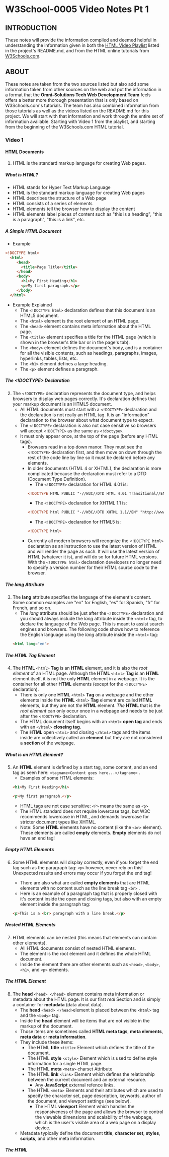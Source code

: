 # W3School-0005 Video Notes Pt 1


## INTRODUCTION

These notes will provide the information compiled and deemed helpful in understanding the information given in both the [HTML Video Playlist](https://www.youtube.com/playlist?list=PLr6-GrHUlVf_ZNmuQSXdS197Oyr1L9sPB) listed in the project's README.md, and from the HTML online tutorials from [W3Schools.com](https://www.w3schools.com/).


## ABOUT

These notes are taken from the two sources listed but also add some information taken from other sources on the web and put the information in a format that the **Omni-Solutions Tech Web Development Team** feels offers a better more thorough presentation that is only based on W3Schools.com's tutorials. The team has also combined information from those tutorials as well as the videos listed on the README.md for this project. We will start with that information and work through the entire set of information available. Starting with Video 1 from the playlist, and starting from the beginning of the W3Schools.com HTML tutorial.

### Video 1


#### HTML Documents

1. HTML is the standard markup language for creating Web pages.


##### What is HTML?

 * HTML stands for Hyper Text Markup Language
 * HTML is the standard markup language for creating Web pages
 * HTML describes the structure of a Web page
 * HTML consists of a series of elements
 * HTML elements tell the browser how to display the content
 * HTML elements label pieces of content such as "this is a heading", "this is a paragraph", "this is a link", etc.


##### A Simple HTML Document

* Example

```html
<!DOCTYPE html>
  <html>
     <head>
       <title>Page Title</title>
     </head>
     <body>
       <h1>My First Heading</h1>
       <p>My first paragraph.</p>
     </body>
  </html>
```

* Example Explained
	* The `<!DOCTYPE html>` declaration defines that this document is an HTML5 document.
	* The `<html>` element is the root element of an HTML page.
	* The `<head>` element contains meta information about the HTML page.
	* The `<title>` element specifies a title for the HTML page (which is shown in the browser's title bar or in the page's tab).
	* The `<body>` element defines the document's body, and is a container for all the visible contents, such as headings, paragraphs, images, hyperlinks, tables, lists, etc.
	* The `<h1>` element defines a large heading.
	* The `<p>` element defines a paragraph.


##### The <!DOCTYPE> Declaration

2. The `<!DOCTYPE>` declaration represents the document type, and helps browsers to display web pages correctly. It's declaration defines that your markup document is an HTML5 document.
	* All HTML documents must start with a `<!DOCTYPE>` declaration and the declaration is not really an HTML tag. It is an "information" declaration to the browser about what document type to expect.
	* The `<!DOCTYPE>` declaration is also not case sensitive so browsers will accept `<!DOCTYPE>` as the same as `<!doctype>`.
	* It must only appear once, at the top of the page (before any HTML tags).
		* Browsers read in a top down manor. They must see the `<!DOCTYPE>` declaration first, and then move on down through the rest of the code line by line so it must be declared before any elements.
		* In older documents (HTML 4 or XHTML), the declaration is more complicated because the declaration must refer to a DTD (Document Type Definition).
			* The `<!DOCTYPE>` declaration for HTML 4.01 is:
			```html
			<!DOCTYPE HTML PUBLIC "-//W3C//DTD HTML 4.01 Transitional//EN" "http://www.w3.org/TR/html4/loose.dtd">
			```
			* The `<!DOCTYPE>` declaration for XHTML 1.1 is:
			```html
			<!DOCTYPE html PUBLIC "-//W3C//DTD XHTML 1.1//EN" "http://www.w3.org/TR/xhtml11/DTD/xhtml11.dtd">
			```
			* The `<!DOCTYPE>` declaration for HTML5 is:
			```html
			<!DOCTYPE html>
			```
		* Currently all modern browsers will recognize the `<!DOCTYPE html>` declaration as an instruction to use the latest version of HTML and will render the page as such. It will use the latest version of HTML (whatever it is), and will do so for future HTML versions. With the `<!DOCTYPE html>` declaration developers no longer need to specify a version number for their HTML source code to the browser.


##### The lang Attribute

3. The **lang** attribute specifies the language of the element's content. Some common examples are "en" for English, "es" for Spanish, "fr" for French, and so on.
	* The *lang* attribute should be just after the `<!DOCTYPE>` declaration and you should always include the *lang* attribute inside the `<html>` tag, to declare the language of the Web page. This is meant to assist search engines and browsers. The following code shows how to reference the English language using the *lang* attribute inside the `<html>` tag:
	```html
	<html lang="en">
	```


##### The HTML <html> Tag Element

4. The  **HTML** `<html>` **Tag** is an **HTML** element, and it is also the *root element* of an HTML page. Although the **HTML** `<html>` **Tag** is an **HTML** element itself, it is not the only **HTML** element in a webpage. It is the container for all other **HTML** elements (except for the `<!DOCTYPE>` declaration).
	* There is only one **HTML** `<html>` **Tag** on a webpage and the other elements inside the **HTML** `<html>` **Tag** element are called **HTML** elements, but they are not *the* **HTML** element. *The* **HTML** that is the *root element* can only occur once in a webpage and needs to be just after the `<!DOCTYPE>` declaration.
	* The HTML document itself begins with an `<html>` **open tag** and ends with an `</html>` **closeing tag**.
	* The **HTML** open `<html>` and closing `</html>` tags and the items inside are collectively called an **element** but they are not considered a **section** of the webpage.


##### What is an HTML Element?

5. An **HTML** element is defined by a start tag, some content, and an end tag as seen here: `<tagname>Content goes here...</tagname>` .
	* Examples of some HTML elements:
	```html
	<h1>My First Heading</h1>
	```
	```html
	<p>My first paragraph.</p>
	```
	* HTML tags are not case sensitive: `<P>` means the same as `<p>`
	* The HTML standard does not require lowercase tags, but W3C recommends lowercase in HTML, and demands lowercase for stricter document types like XHTML.
	* Note: Some **HTML** elements have no content (like the `<br>` element). These elements are called **empty** elements. **Empty** elements do not have an end tag!


##### Empty HTML Elements

6. Some HTML elements will display correctly, even if you forget the end tag such as the paragraph tag: `<p>`  however, never rely on this! Unexpected results and errors may occur if you forget the end tag!
	* There are also what are called **empty elements** that are HTML elements with no content such as the line break tag `<br>` .
	* Here is an example of a paragraph tag that is properly closed with it's content inside the open and closing tags, but also with an empty element inside the paragraph tag:

	```html
	<p>This is a <br> paragraph with a line break.</p>
	```

##### Nested HTML Elements

7. HTML elements can be nested (this means that elements can contain other elements).
	* All HTML documents consist of nested HTML elements.
	* The <html> element is the root element and it defines the whole HTML document.
	* Inside the <html> element there are other elements such as `<head>`, `<body>`, `<h1>`, and `<p>` elements.


##### The HTML <head> Element

8. The **head** `<head> </head>` element contains meta information or metadata about the HTML page. It is our first *real* Section and is simply a container for **metadata** (data about data).
	* The **head** `<head> </head>`element is placed between the `<html>` tag and the `<body>` tag.
	* Inside the **head** element will be items that are not visible in the markup of the document.
	* Those items are sometimes called  **HTML meta tags**, **meta elements**, **meta data** or **meta information**.
	* They include these items:
	 	* The HTML **title** `<title>` Element which defines the title of the document.
		* The HTML **style** `<style>` Element which is used to define style information for a single HTML page.
		* The HTML **meta** `<meta>` charset Attribute
		* The HTML **link** `<link>` Element which defines the relationship between the current document and an external resource.
			* Any **JavaScript** external refence links.
		* The HTML `<meta>` Elements and their attributes which are used to specify the character set, page description, keywords, author of the document, and viewport settings (see below).
			* The HTML **viewport** Element which handles the responsiveness of the page and allows the browser to control the viewable dimensions and scalability of the webpage, which is the user's visible area of a web page on a display device.
	* Metadata typically define the document **title**, **character set**, **styles**, **scripts**, and other meta information.


##### The HTML <title> Element

9. The `<title>` element defines the title of the document. The title must be text-only, and it is shown in the browser's title bar or in the page's tab.
	* The `<title>` element is required in HTML documents!
	* The contents of a page title is very important for search engine optimization (SEO)! The page title is used by search engine algorithms to decide the order when listing pages in search results.
	* The `<title>` element:
		* defines a title in the browser toolbar
		* provides a title for the page when it is added to favorites
		* displays a title for the page in search engine-results
	* So, try to make the title as accurate and meaningful as possible!


##### The HTML <style> Element

10. The `<style>` element is used to define style information for a single HTML page.
	* Here is an example of some css styling that is defined for the entire web page, located in the HTML `<style>` element, inside the `<head>` element that is not considered to be **inline** styling for any specific section or single element in the page:
	```html
	<style>
		body {background-color: powderblue;}
		h1 {color: red;}
		p {color: blue;}
	</style>
	```
	* Another way to stylize the markup on your HTML page is to use **Inline Styles**, **Inline Styling**, **Inline CSS Styling**, or just called **Inline CSS**.
		* **Inline CSS Styling** is used to apply a unique style to a single HTML element.
		* An **inline CSS** uses the `style` attribute of an HTML element.
		* The following example sets the text color of the `<h1>` element to *blue*, and the text color of the `<p>` element to *red*:
		```html
		<h1 style="color:blue;">A Blue Heading</h1>
		<p style="color:red;">A red paragraph.</p>
		```
		* Here is another example of Inline CSS Styling:
		```html
		<p style="color:blue;font-size:46px;">
			I'm a big, blue, <strong>strong</strong> paragraph
		</p>
		```


##### The HTML <link> Element

11. The `<link>`element defines the relationship between the current document and an external resource.
	* The `<link>` tag is most often used to link to external style sheets:
	```html
	<link rel="stylesheet" href="style.css">
	```
	Then you would have to have a separate file with the filename `style.css` located in this case in the same folder as your ```index.html``` file (or your webpage that links to the stylesheet), that has the styling you wish to use in your webpage. It might look something like this:
	```html
	body {
		background-color: powderblue;
	}
	h1 {
		color: blue;
	}
	p {
		color: red;
	}
	```


##### The HTML <meta> Element

12. The `<meta>` element is typically used to specify the character set, page description, keywords, author of the document, and viewport settings.
	* The metadata will not be displayed on the page, but are used by browsers (how to display content or reload page), by search engines (keywords), and other web services.
	* Examples are
		* Define the character set used:
		```html
		<meta charset="UTF-8">
		```
		* Define keywords for search engines:
		```html
		<meta name="keywords" content="HTML, CSS, JavaScript">
		```
		* Define a description of your web page:
		```html
		<meta name="description" content="Free Web tutorials">
		```
		* Define the author of a page:
		```html
		<meta name="author" content="John Doe">
		```
		* Refresh document every 30 seconds:
		```html
		<meta http-equiv="refresh" content="30">
		```
		* Setting the viewport to make your website look good on all devices:
		```html
		<meta name="viewport" content="width=device-width, initial-scale=1.0">
		```


#### Conclusion
This concludes Part 1 of the Notes on HTML5 Coursework for the Video Course and information from W3Schools.com. Please move on to the next document [HTML-NOTES-PT-2.md](https://github.com/AdamRj-765/W3School-0005/blob/master/COURSE_NOTES/HTML5-NOTES-PT-2.md).

